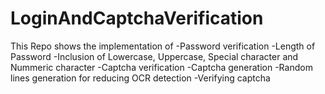 # LoginAndCaptchaVerification
This Repo shows the implementation of 
 -Password verification
  -Length of Password
  -Inclusion of Lowercase, Uppercase, Special character and Nummeric character
 -Captcha verification
 -Captcha generation
  -Random lines generation for reducing OCR detection
  -Verifying captcha
 
